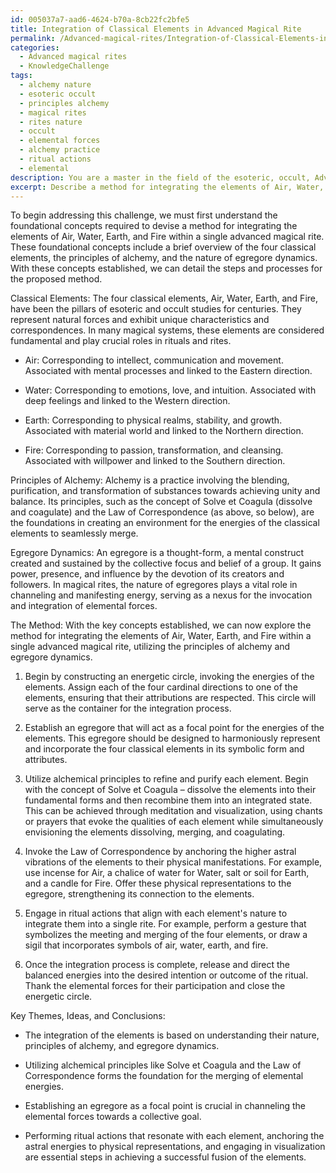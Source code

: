 ```yaml
---
id: 005037a7-aad6-4624-b70a-8cb22fc2bfe5
title: Integration of Classical Elements in Advanced Magical Rite
permalink: /Advanced-magical-rites/Integration-of-Classical-Elements-in-Advanced-Magical-Rite/
categories:
  - Advanced magical rites
  - KnowledgeChallenge
tags:
  - alchemy nature
  - esoteric occult
  - principles alchemy
  - magical rites
  - rites nature
  - occult
  - elemental forces
  - alchemy practice
  - ritual actions
  - elemental
description: You are a master in the field of the esoteric, occult, Advanced magical rites and Education. You are a writer of tests, challenges, books and deep knowledge on Advanced magical rites for initiates and students to gain deep insights and understanding from. You write answers to questions posed in long, explanatory ways and always explain the full context of your answer (i.e., related concepts, formulas, examples, or history), as well as the step-by-step thinking process you take to answer the challenges. Be rigorous and thorough, and summarize the key themes, ideas, and conclusions at the end.
excerpt: Describe a method for integrating the elements of Air, Water, Earth, and Fire within a single advanced magical rite, detailing how the principles of alchemy and egregore dynamics must align in order for a successful fusion to manifest on the astral plane.
---
```

To begin addressing this challenge, we must first understand the foundational concepts required to devise a method for integrating the elements of Air, Water, Earth, and Fire within a single advanced magical rite. These foundational concepts include a brief overview of the four classical elements, the principles of alchemy, and the nature of egregore dynamics. With these concepts established, we can detail the steps and processes for the proposed method.

Classical Elements:
The four classical elements, Air, Water, Earth, and Fire, have been the pillars of esoteric and occult studies for centuries. They represent natural forces and exhibit unique characteristics and correspondences. In many magical systems, these elements are considered fundamental and play crucial roles in rituals and rites.

- Air: Corresponding to intellect, communication and movement. Associated with mental processes and linked to the Eastern direction.

- Water: Corresponding to emotions, love, and intuition. Associated with deep feelings and linked to the Western direction.

- Earth: Corresponding to physical realms, stability, and growth. Associated with material world and linked to the Northern direction.

- Fire: Corresponding to passion, transformation, and cleansing. Associated with willpower and linked to the Southern direction.

Principles of Alchemy:
Alchemy is a practice involving the blending, purification, and transformation of substances towards achieving unity and balance. Its principles, such as the concept of Solve et Coagula (dissolve and coagulate) and the Law of Correspondence (as above, so below), are the foundations in creating an environment for the energies of the classical elements to seamlessly merge.

Egregore Dynamics:
An egregore is a thought-form, a mental construct created and sustained by the collective focus and belief of a group. It gains power, presence, and influence by the devotion of its creators and followers. In magical rites, the nature of egregores plays a vital role in channeling and manifesting energy, serving as a nexus for the invocation and integration of elemental forces.

The Method:
With the key concepts established, we can now explore the method for integrating the elements of Air, Water, Earth, and Fire within a single advanced magical rite, utilizing the principles of alchemy and egregore dynamics.

1. Begin by constructing an energetic circle, invoking the energies of the elements. Assign each of the four cardinal directions to one of the elements, ensuring that their attributions are respected. This circle will serve as the container for the integration process.

2. Establish an egregore that will act as a focal point for the energies of the elements. This egregore should be designed to harmoniously represent and incorporate the four classical elements in its symbolic form and attributes.

3. Utilize alchemical principles to refine and purify each element. Begin with the concept of Solve et Coagula – dissolve the elements into their fundamental forms and then recombine them into an integrated state. This can be achieved through meditation and visualization, using chants or prayers that evoke the qualities of each element while simultaneously envisioning the elements dissolving, merging, and coagulating.

4. Invoke the Law of Correspondence by anchoring the higher astral vibrations of the elements to their physical manifestations. For example, use incense for Air, a chalice of water for Water, salt or soil for Earth, and a candle for Fire. Offer these physical representations to the egregore, strengthening its connection to the elements.

5. Engage in ritual actions that align with each element's nature to integrate them into a single rite. For example, perform a gesture that symbolizes the meeting and merging of the four elements, or draw a sigil that incorporates symbols of air, water, earth, and fire.

6. Once the integration process is complete, release and direct the balanced energies into the desired intention or outcome of the ritual. Thank the elemental forces for their participation and close the energetic circle.

Key Themes, Ideas, and Conclusions:

- The integration of the elements is based on understanding their nature, principles of alchemy, and egregore dynamics.

- Utilizing alchemical principles like Solve et Coagula and the Law of Correspondence forms the foundation for the merging of elemental energies.

- Establishing an egregore as a focal point is crucial in channeling the elemental forces towards a collective goal.

- Performing ritual actions that resonate with each element, anchoring the astral energies to physical representations, and engaging in visualization are essential steps in achieving a successful fusion of the elements.
